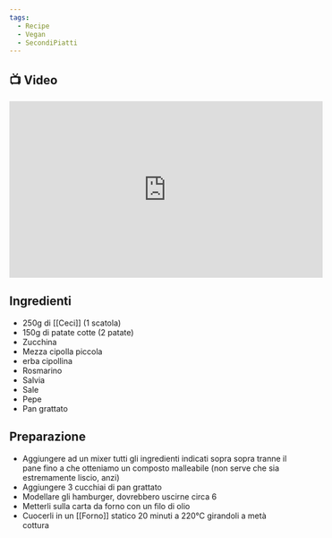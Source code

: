 ```yaml
---
tags:
  - Recipe
  - Vegan
  - SecondiPiatti
---
```



## 📺 Video

<div class="iframe-container">
  <iframe width="560" height="315" src="https://www.youtube.com/embed/FdCl3k4AXVs" title="YouTube video player" frameborder="0" allow="accelerometer; autoplay; clipboard-write; encrypted-media; gyroscope; picture-in-picture" allowfullscreen></iframe>
</div>

## Ingredienti
* 250g di [[Ceci]] (1 scatola)
* 150g di patate cotte (2 patate)
* Zucchina
* Mezza cipolla piccola
* erba cipollina
* Rosmarino
* Salvia
* Sale
* Pepe
* Pan grattato

## Preparazione
* Aggiungere ad un mixer tutti gli ingredienti indicati sopra sopra tranne il pane fino a che otteniamo un composto malleabile (non serve che sia estremamente liscio, anzi)
* Aggiungere 3 cucchiai di pan grattato
* Modellare gli hamburger, dovrebbero uscirne circa 6
* Metterli sulla carta da forno con un filo di olio
* Cuocerli in un [[Forno]] statico 20 minuti a 220°C girandoli a metà cottura